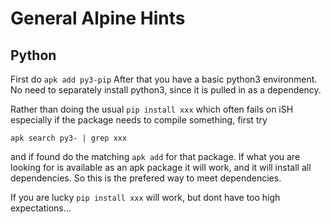 # General Alpine Hints

## Python

First do `apk add py3-pip` After that you have a basic python3 environment.
No need to separately install python3, since it is pulled in as a
dependency.

Rather than doing the usual `pip install xxx` which often fails on iSH
especially if the package needs to compile something, first try

```apk search py3- | grep xxx```

and if found do the matching  `apk add` for that package.
If what you are looking for is available as an apk package it will work,
and it will install all dependencies.
So this is the prefered way to meet dependencies.

If you are lucky `pip install xxx` will work, but dont have too high
expectations...

